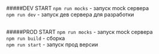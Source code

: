##
#####DEV START
`npm run mocks` - запуск mock сервера  
`npm run dev` - запуск дев сервера для разработки
##
#####PROD START
`npm run mocks` - запуск mock сервера  
`npm run build` - сборка  
`npm run start` - запуск прод версии
##